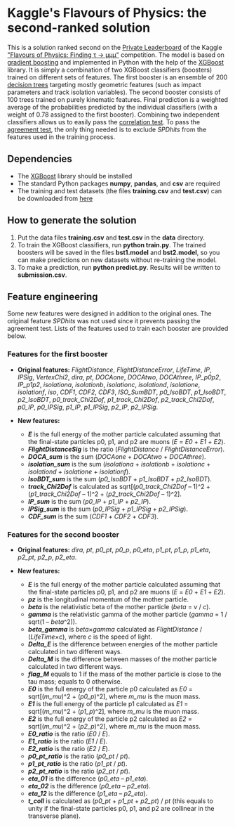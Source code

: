 # Kaggle's Flavours of Physics: the second-ranked solution

This is a solution ranked second on the [Private Leaderboard](https://www.kaggle.com/c/flavours-of-physics/leaderboard) of the Kaggle ["Flavours of Physics: Finding τ → μμμ"](https://www.kaggle.com/c/flavours-of-physics) competition. The model is based on [gradient boosting](https://en.wikipedia.org/wiki/Gradient_boosting) and implemented in Python with the help of the [XGBoost](https://github.com/dmlc/xgboost) library. It is simply a combination of two XGBoost classifiers (boosters) trained on different sets of features. The first booster is an ensemble of 200 [decision trees](https://en.wikipedia.org/wiki/Decision_tree) targeting mostly geometric features (such as impact parameters and track isolation variables). The second booster consists of 100 trees trained on purely kinematic features. Final prediction is a weighted average of the probabilities predicted by the individual classifiers (with a weight of 0.78 assigned to the first booster). Combining two independent classifiers allows us to easily pass the [correlation test](https://www.kaggle.com/c/flavours-of-physics/details/correlation-test). To pass the [agreement test](https://www.kaggle.com/c/flavours-of-physics/details/agreement-test), the only thing needed is to exclude *SPDhits* from the features used in the training process.

## Dependencies

* The [XGBoost](https://github.com/dmlc/xgboost) library should be installed
* The standard Python packages **numpy**, **pandas**, and **csv** are required
* The training and test datasets (the files **training.csv** and **test.csv**) can be downloaded from [here](https://www.kaggle.com/c/flavours-of-physics/data)

## How to generate the solution

 1. Put the data files **training.csv** and **test.csv** in the **data** directory.
 2. To train the XGBoost classifiers, run **python train.py**. The trained boosters will be saved in the files **bst1.model** and **bst2.model**, so you can make predictions on new datasets without re-training the model.
 3. To make a prediction, run **python predict.py**. Results will be written to **submission.csv**.

## Feature engineering

Some new features were designed in addition to the original ones. The original feature *SPDhits* was not used since it prevents passing the agreement test. Lists of the features used to train each booster are provided below.

### Features for the first booster

* **Original features:** *FlightDistance*, *FlightDistanceError*, *LifeTime*, *IP*, *IPSig*, *VertexChi2*, *dira*, *pt*, *DOCAone*, *DOCAtwo*, *DOCAthree*, *IP_p0p2*, *IP_p1p2*, *isolationa*, *isolationb*, *isolationc*, *isolationd*, *isolatione*, *isolationf*, *iso*, *CDF1*, *CDF2*, *CDF3*, *ISO_SumBDT*, *p0_IsoBDT*, *p1_IsoBDT*, *p2_IsoBDT*, *p0_track_Chi2Dof*, *p1_track_Chi2Dof*, *p2_track_Chi2Dof*, *p0_IP*, *p0_IPSig*, *p1_IP*, *p1_IPSig*, *p2_IP*, *p2_IPSig*.

* **New features:**
  * __*E*__ is the full energy of the mother particle calculated assuming that the final-state particles p0, p1, and p2 are muons (*E* = *E0* + *E1* + *E2*).
  * __*FlightDistanceSig*__ is the ratio (*FlightDistance* / *FlightDistanceError*).
  * __*DOCA_sum*__ is the sum (*DOCAone* + *DOCAtwo* + *DOCAthree*).
  * __*isolation_sum*__ is the sum (*isolationa* + *isolationb* + *isolationc* + *isolationd* + *isolatione* + *isolationf*).
  * __*IsoBDT_sum*__ is the sum (*p0_IsoBDT* + *p1_IsoBDT* + *p2_IsoBDT*).
  * __*track_Chi2Dof*__ is calculated as sqrt[(*p0_track_Chi2Dof* – 1)^2 + (*p1_track_Chi2Dof* – 1)^2 + (*p2_track_Chi2Dof* – 1)^2].
  * __*IP_sum*__ is the sum (*p0_IP* + *p1_IP* + *p2_IP*).
  * __*IPSig_sum*__ is the sum (*p0_IPSig* + *p1_IPSig* + *p2_IPSig*).
  * __*CDF_sum*__ is the sum (*CDF1* + *CDF2* + *CDF3*).

### Features for the second booster

* **Original features:** *dira*, *pt*, *p0_pt*, *p0_p*, *p0_eta*, *p1_pt*, *p1_p*, *p1_eta*, *p2_pt*, *p2_p*, *p2_eta*.

* **New features:**
  * __*E*__ is the full energy of the mother particle calculated assuming that the final-state particles p0, p1, and p2 are muons (*E* = *E0* + *E1* + *E2*).
  * __*pz*__ is the longitudinal momentum of the mother particle.
  * __*beta*__ is the relativistic beta of the mother particle (*beta* = *v* / *c*).
  * __*gamma*__ is the relativistic gamma of the mother particle (*gamma* = 1 / sqrt(1 – *beta*^2)).
  * __*beta_gamma*__ is *beta*×*gamma* calculated as *FlightDistance* / (*LifeTime*×*c*), where *c* is the speed of light.
  * __*Delta_E*__ is the difference between energies of the mother particle calculated in two different ways.
  * __*Delta_M*__ is the difference between masses of the mother particle calculated in two different ways.
  * __*flag_M*__ equals to 1 if the mass of the mother particle is close to the tau mass; equals to 0 otherwise. 
  * __*E0*__ is the full energy of the particle p0 calculated as *E0* = sqrt[(*m_mu*)^2 + (*p0_p*)^2], where *m_mu* is the muon mass.
  * __*E1*__ is the full energy of the particle p1 calculated as *E1* = sqrt[(*m_mu*)^2 + (*p1_p*)^2], where *m_mu* is the muon mass.
  * __*E2*__ is the full energy of the particle p2 calculated as *E2* = sqrt[(*m_mu*)^2 + (*p2_p*)^2], where *m_mu* is the muon mass.
  * __*E0_ratio*__ is the ratio (*E0* / *E*).
  * __*E1_ratio*__ is the ratio (*E1* / *E*).
  * __*E2_ratio*__ is the ratio (*E2* / *E*).
  * __*p0_pt_ratio*__ is the ratio (*p0_pt* / *pt*).
  * __*p1_pt_ratio*__ is the ratio (*p1_pt* / *pt*).
  * __*p2_pt_ratio*__ is the ratio (*p2_pt* / *pt*).
  * __*eta_01*__ is the difference (*p0_eta* – *p1_eta*).
  * __*eta_02*__ is the difference (*p0_eta* – *p2_eta*).
  * __*eta_12*__ is the difference (*p1_eta* – *p2_eta*).
  * __*t_coll*__ is calculated as (*p0_pt* + *p1_pt* + *p2_pt*) / *pt* (this equals to unity if the final-state particles p0, p1, and p2 are collinear in the transverse plane).

